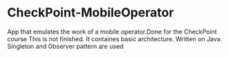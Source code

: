 # CheckPoint-MobileOperator
App that emulates the work of a mobile operator.Done for the CheckPoint course
This is not finished. It containes basic architecture.
Written on Java. Singleton and Observer pattern are used
